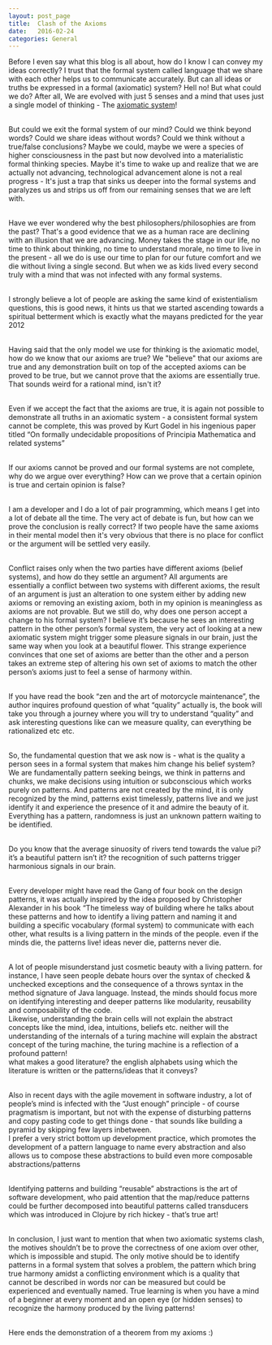 ```yaml
---
layout: post_page
title:  Clash of the Axioms
date:   2016-02-24
categories: General
---
```


Before I even say what this blog is all about, how do I know I can convey my ideas correctly? I trust that the formal system called language that we share with each other helps us to communicate accurately. But can all ideas or truths be expressed in a formal (axiomatic) system? Hell no!
But what could we do? After all, We are evolved with just 5 senses and a mind that uses just a single model of thinking - The <a href="https://en.wikipedia.org/wiki/Axiomatic_system">axiomatic system</a>! <br/> <br/>

But could we exit the formal system of our mind? Could we think beyond words? Could we share ideas without words? Could we think without a true/false conclusions? Maybe we could, maybe we were a species of higher consciousness in the past but now devolved into a materialistic formal thinking species. Maybe it's time to wake up and realize that we are actually not advancing, technological advancement alone is not a real progress - It's just a trap that sinks us deeper into the formal systems and paralyzes us and strips us off from our remaining senses that we are left with.<br/> <br/>

Have we ever wondered why the best philosophers/philosophies are from the past? That's a good evidence that we as a human race are declining with an illusion that we are advancing. Money takes the stage in our life, no time to think about thinking, no time to understand morale, no time to live in the present - all we do is use our time to plan for our future comfort and we die without living a single second. But when we as kids lived every second truly with a mind that was not infected with any formal systems.<br/> <br/>

I strongly believe a lot of people are asking the same kind of existentialism questions, this is good news, it hints us that we started ascending towards a spiritual betterment which is exactly what the mayans predicted for the year 2012<br/> <br/>

Having said that the only model we use for thinking is the axiomatic model, how do we know that our axioms are true? We "believe" that our axioms are true and any demonstration built on top of the accepted axioms can be proved to be true, but we cannot prove that the axioms are essentially true. That sounds weird for a rational mind, isn't it?<br/> <br/>

Even if we accept the fact that the axioms are true, it is again not possible to demonstrate all truths in an axiomatic system - a consistent formal system cannot be complete, this was proved by Kurt Godel in his ingenious paper titled “On formally undecidable propositions of Principia
Mathematica and related systems”<br/> <br/>

If our axioms cannot be proved and our formal systems are not complete, why do we argue over everything? How can we prove that a certain opinion is true and certain opinion is false?<br/> <br/>

I am a developer and I do a lot of pair programming, which means I get into a lot of debate all the time. The very act of debate is fun, but how can we prove the conclusion is really correct? 
If two people have the same axioms in their mental model then it's very obvious that there is no place for conflict or the argument will be settled very easily.<br/> <br/>

Conflict raises only when the two parties have different axioms (belief systems), and how do they settle an argument? All arguments are essentially a conflict between two systems with different axioms, the result of an argument is just an alteration to one system either by adding new axioms or removing an existing axiom, both in my opinion is meaningless as axioms are not provable. But we still do, why does one person accept a change to his formal system? I believe it’s because he sees an interesting pattern in the other person’s formal system, the very act of looking at a new axiomatic system might trigger some pleasure signals in our brain, just the same way when you look at a beautiful flower. This strange experience convinces that one set of axioms are better than the other and a person takes an extreme step of altering his own set of axioms to match the other person’s axioms just to feel a sense of harmony within.<br/> <br/>

If you have read the book “zen and the art of motorcycle maintenance”, the author inquires profound question of what “quality” actually is, the book will take you through a journey where you will try to understand “quality” and ask interesting questions like can we measure quality, can everything be rationalized etc etc.<br/> <br/>

So, the fundamental question that we ask now is - what is the quality a person sees in a formal system that makes him change his belief system? We are fundamentally pattern seeking beings, we think in patterns and chunks, we make decisions using intuition or subconscious which works purely on patterns. And patterns are not created by the mind, it is only recognized by the mind, patterns exist timelessly, patterns live and we just identify it and experience the presence of it and admire the beauty of it. Everything has a pattern, randomness is just an unknown pattern waiting to be identified. <br/> <br/>

Do you know that the average sinuosity of rivers tend towards the value pi? it’s a beautiful pattern isn’t it? the recognition of such patterns trigger harmonious signals in our brain.<br/> <br/>

Every developer might have read the Gang of four book on the design patterns, it was actually inspired by the idea proposed by Christopher Alexander in his book “The timeless way of building where he talks about these patterns and how to identify a living pattern and naming it and building a specific vocabulary (formal system) to communicate with each other, what results is a living pattern in the minds of the people. even if the minds die, the patterns live! ideas never die, patterns never die.<br/> <br/>

A lot of people misunderstand just cosmetic beauty with a living pattern. for instance, I have seen people debate hours over the syntax of checked & unchecked exceptions and the consequence of a throws syntax in the method signature of Java language. Instead, the minds should focus more on identifying interesting and deeper patterns like modularity, reusability and composability of the code. <br/>
Likewise, understanding the brain cells will not explain the abstract concepts like the mind, idea, intuitions, beliefs etc. neither will the understanding of the internals of a turing machine will explain the abstract concept of the turing machine, the turing machine is a reflection of a profound pattern! <br/>
what makes a good literature? the english alphabets using which the literature is written or the patterns/ideas that it conveys? <br/><br/>

Also in recent days with the agile movement in software industry, a lot of people’s mind is infected with the “Just enough” principle - of course pragmatism is important, but not with the expense of disturbing patterns and copy pasting code to get things done - that sounds like building a pyramid by skipping few layers inbetween. <br/>
I prefer a very strict bottom up development practice, which promotes the development of a pattern language to name every abstraction and also allows us to compose these abstractions to build even more composable abstractions/patterns <br/> <br/>

Identifying patterns and building “reusable” abstractions is the art of software development, who paid attention that the map/reduce patterns could be further decomposed into beautiful patterns called transducers which was introduced in Clojure by rich hickey - that’s true art!<br/> <br/>

In conclusion, I just want to mention that when two axiomatic systems clash, the motives shouldn’t be to prove the correctness of one axiom over other, which is impossible and stupid. The only motive should be to identify patterns in a formal system that solves a problem, the pattern which bring true harmony amidst a conflicting environment which is a quality that cannot be described in words nor can be measured but could be experienced and eventually named. True learning is when you have a mind of a beginner at every moment and an open eye (or hidden senses) to recognize the harmony produced by the living patterns! <br/> <br/>

Here ends the demonstration of a theorem from my axioms :) <br/>
